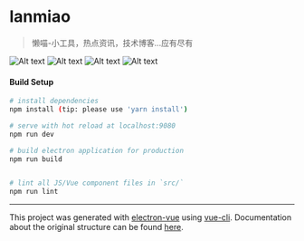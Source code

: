 # lanmiao

> 懒喵-小工具，热点资讯，技术博客...应有尽有

![Alt text](https://github.com/hilanmiao/LanMiaoDesktop/blob/master/static/screen.png)
![Alt text](https://github.com/hilanmiao/LanMiaoDesktop/blob/master/static/screenHome.png)
![Alt text](https://github.com/hilanmiao/LanMiaoDesktop/blob/master/static/screenInstall.png)
![Alt text](https://github.com/hilanmiao/LanMiaoDesktop/blob/master/static/screenTray.png)

#### Build Setup

``` bash
# install dependencies
npm install (tip: please use 'yarn install')

# serve with hot reload at localhost:9080
npm run dev

# build electron application for production
npm run build


# lint all JS/Vue component files in `src/`
npm run lint

```

---

This project was generated with [electron-vue](https://github.com/SimulatedGREG/electron-vue) using [vue-cli](https://github.com/vuejs/vue-cli). Documentation about the original structure can be found [here](https://simulatedgreg.gitbooks.io/electron-vue/content/index.html).
